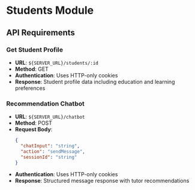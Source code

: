 # Students Module

## API Requirements

### Get Student Profile
- **URL**: `${SERVER_URL}/students/:id`
- **Method**: GET
- **Authentication**: Uses HTTP-only cookies
- **Response**: Student profile data including education and learning preferences

### Recommendation Chatbot
- **URL**: `${SERVER_URL}/chatbot`
- **Method**: POST
- **Request Body**:
  ```json
  {
    "chatInput": "string",
    "action": "sendMessage",
    "sessionId": "string"
  }
  ```
- **Authentication**: Uses HTTP-only cookies
- **Response**: Structured message response with tutor recommendations
